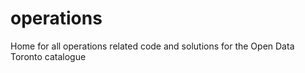 # operations
Home for all operations related code and solutions for the Open Data Toronto catalogue

## 